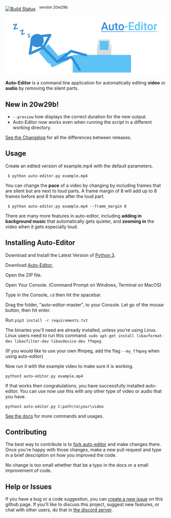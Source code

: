 [![Build Status](https://travis-ci.com/WyattBlue/auto-editor.svg?branch=master)](https://travis-ci.com/WyattBlue/auto-editor)
 &nbsp;&nbsp;<sup>version 20w29b

<p align="center">
  <img src="/resources/auto-editor_banner.png" width="700">
</p>


**Auto-Editor** is a command line application for automatically editing **video** or **audio** by removing the silent parts.

## New in 20w29b!
* `--preview` how displays the correct duration for the new output.
* Auto-Editor now works even when running the script in a different working directory.

[See the Changelog](CHANGELOG.md) for all the differences between releases.

## Usage
Create an edited version of example.mp4 with the default parameters.
```terminal
 $ python auto-editor.py example.mp4
```

You can change the **pace** of a video by changing by including frames that are silent but are next to loud parts. A frame margin of 8 will add up to 8 frames before and 8 frames after the loud part.

```terminal
 $ python auto-editor.py example.mp4 --frame_margin 8
```

There are many more features in auto-editor, including **adding in background music** that automatically gets quieter, and **zooming in** the video when it gets especially loud.


## Installing Auto-Editor
Download and Install the Latest Version of [Python 3](https://www.python.org/downloads/).

Download [Auto-Editor.](https://github.com/WyattBlue/auto-editor/archive/master.zip)

Open the ZIP file.

Open Your Console. (Command Prompt on Windows, Terminal on MacOS)

Type in the Console, `cd` then hit the spacebar.

Drag the folder, "auto-editor-master", to your Console. Let go of the mouse button, then hit enter.

Run `pip3 install -r requirements.txt`

The binaries you'll need are already installed, unless you're using Linux.
Linux users need to run this command. `sudo apt-get install libavformat-dev libavfilter-dev libavdevice-dev ffmpeg`

(If you would like to use your own ffmpeg, add the flag `--my_ffmpeg` when using auto-editor)


Now run it with the example video to make sure it is working.


```terminal
python3 auto-editor.py example.mp4
```

If that works then congratulations, you have successfully installed auto-editor. You can use now use this with any other type of video or audio that you have.

```terminal
python3 auto-editor.py C:path\to\your\video
```

[See the docs](/resources/docs.md) for more commands and usages.


## Contributing
The best way to contribute is to [fork auto-editor](https://github.com/WyattBlue/auto-editor/fork) and make changes there. Once you're happy with those changes, make a new pull request and type in a brief description on how you improved the code.

No change is too small whether that be a typo in the docs or a small improvement of code.

## Help or Issues
If you have a bug or a code suggestion, you can [create a new issue](https://github.com/WyattBlue/auto-editor/issues/new) on this github page. If you'll like to discuss this project, suggest new features, or chat with other users, do that in [the discord server](https://discord.com/invite/kMHAWJJ).
